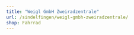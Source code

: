 ```yaml
---
title: "Weigl GmbH Zweiradzentrale"
url: /sindelfingen/weigl-gmbh-zweiradzentrale/
shop: Fahrrad
---
```

